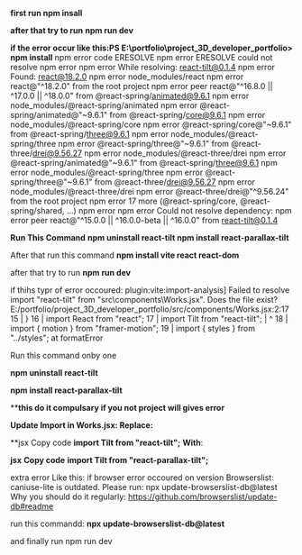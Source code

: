 **first run
npm insall**


**after that try to run**
**npm run dev**

**if the error occur like this:PS E:\portfolio\project_3D_developer_portfolio> npm install**
npm error code ERESOLVE
npm error ERESOLVE could not resolve
npm error
npm error While resolving: react-tilt@0.1.4
npm error Found: react@18.2.0
npm error node_modules/react
npm error   react@"^18.2.0" from the root project
npm error   peer react@"^16.8.0 || ^17.0.0 || ^18.0.0" from @react-spring/animated@9.6.1
npm error   node_modules/@react-spring/animated
npm error     @react-spring/animated@"~9.6.1" from @react-spring/core@9.6.1
npm error     node_modules/@react-spring/core
npm error       @react-spring/core@"~9.6.1" from @react-spring/three@9.6.1
npm error       node_modules/@react-spring/three
npm error         @react-spring/three@"~9.6.1" from @react-three/drei@9.56.27
npm error         node_modules/@react-three/drei
npm error     @react-spring/animated@"~9.6.1" from @react-spring/three@9.6.1
npm error     node_modules/@react-spring/three
npm error       @react-spring/three@"~9.6.1" from @react-three/drei@9.56.27
npm error       node_modules/@react-three/drei
npm error         @react-three/drei@"^9.56.24" from the root project
npm error   17 more (@react-spring/core, @react-spring/shared, ...)
npm error
npm error Could not resolve dependency:
npm error peer react@"^15.0.0 || ^16.0.0-beta || ^16.0.0" from react-tilt@0.1.4




**Run This Command**
**npm uninstall react-tilt
npm install react-parallax-tilt**


After that run this command
**npm install vite react react-dom**

after that try to run 
**npm run dev**


if thihs typr of error occoured:
plugin:vite:import-analysis] Failed to resolve import "react-tilt" from "src\components\Works.jsx". Does the file exist?
E:/portfolio/project_3D_developer_portfolio/src/components/Works.jsx:2:17
15 |  }
16 |  import React from "react";
17 |  import Tilt from "react-tilt";
   |                    ^
18 |  import { motion } from "framer-motion";
19 |  import { styles } from "../styles";
    at formatError 


Run this command onby one

**npm uninstall react-tilt**

**npm install react-parallax-tilt**


****this do it compulsary if you not project will gives error**

**Update Import in Works.jsx: Replace:**

**jsx
Copy code
**import Tilt from "react-tilt";**
**With**:

**jsx**
**Copy code**
**import Tilt from "react-parallax-tilt";**


extra error
Like this:
if browser error occoured on version
Browserslist: caniuse-lite is outdated. Please run:
  npx update-browserslist-db@latest
  Why you should do it regularly: https://github.com/browserslist/update-db#readme



run this commandd:
**npx update-browserslist-db@latest**


and finally run npm run dev



